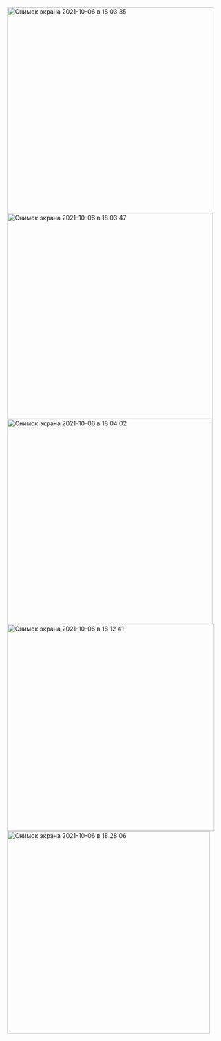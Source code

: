<img width="479" alt="Снимок экрана 2021-10-06 в 18 03 35" src="https://user-images.githubusercontent.com/49156359/136204948-287d9c18-a1ee-4134-ba92-50bd9ca48135.png">
<img width="478" alt="Снимок экрана 2021-10-06 в 18 03 47" src="https://user-images.githubusercontent.com/49156359/136204963-8dab31cf-c9bd-4b19-af25-19890fe13820.png">
<img width="477" alt="Снимок экрана 2021-10-06 в 18 04 02" src="https://user-images.githubusercontent.com/49156359/136204969-575cabed-2c87-4910-bced-bbdee71ac854.png">
<img width="481" alt="Снимок экрана 2021-10-06 в 18 12 41" src="https://user-images.githubusercontent.com/49156359/136204971-8b425c42-0135-438c-9fe2-dc7f80218b60.png">
<img width="471" alt="Снимок экрана 2021-10-06 в 18 28 06" src="https://user-images.githubusercontent.com/49156359/136204974-1427a5f7-6a08-4b00-b1ef-2b5780e2e10f.png">
